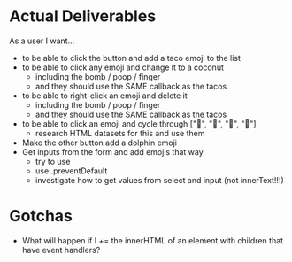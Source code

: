 # Actual Deliverables
  As a user I want... 
  * to be able to click the button and add a taco emoji to the list
  * to be able to click any emoji and change it to a coconut 
    * including the bomb / poop / finger
    * and they should use the SAME callback as the tacos
  * to be able to right-click an emoji and delete it
    * including the bomb / poop / finger
    * and they should use the SAME callback as the tacos
  * to be able to click an emoji and cycle through ["🍩", "🌮", "🥥", "🍣"]
    * research HTML datasets for this and use them
  * Make the other button add a dolphin emoji
  * Get inputs from the form and add emojis that way
    * try to use
    * use .preventDefault
    * investigate how to get values from select and input (not innerText!!!)

# Gotchas
* What will happen if I += the innerHTML of an element with children that have event handlers?


